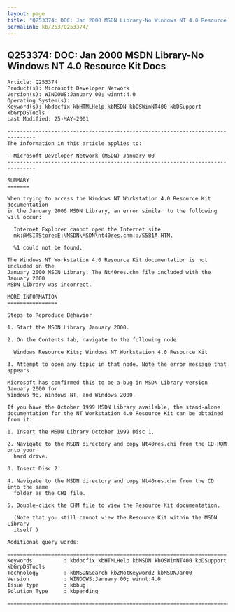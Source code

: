 ```yaml
---
layout: page
title: "Q253374: DOC: Jan 2000 MSDN Library-No Windows NT 4.0 Resource Kit Docs"
permalink: kb/253/Q253374/
---
```


## Q253374: DOC: Jan 2000 MSDN Library-No Windows NT 4.0 Resource Kit Docs

	Article: Q253374
	Product(s): Microsoft Developer Network
	Version(s): WINDOWS:January 00; winnt:4.0
	Operating System(s): 
	Keyword(s): kbdocfix kbHTMLHelp kbMSDN kbOSWinNT400 kbDSupport kbGrpDSTools
	Last Modified: 25-MAY-2001
	
	-------------------------------------------------------------------------------
	The information in this article applies to:
	
	- Microsoft Developer Network (MSDN) January 00 
	-------------------------------------------------------------------------------
	
	SUMMARY
	=======
	
	When trying to access the Windows NT Workstation 4.0 Resource Kit documentation
	in the January 2000 MSDN Library, an error similar to the following will occur:
	
	  Internet Explorer cannot open the Internet site
	  mk:@MSITStore:E:\MSDN\MSDN\nt40res.chm::/S581A.HTM.
	
	  %1 could not be found.
	
	The Windows NT Workstation 4.0 Resource Kit documentation is not included in the
	January 2000 MSDN Library. The Nt40res.chm file included with the January 2000
	MSDN Library was incorrect.
	
	MORE INFORMATION
	================
	
	Steps to Reproduce Behavior
	
	1. Start the MSDN Library January 2000.
	
	2. On the Contents tab, navigate to the following node:
	
	  Windows Resource Kits; Windows NT Workstation 4.0 Resource Kit
	
	3. Attempt to open any topic in that node. Note the error message that appears.
	
	Microsoft has confirmed this to be a bug in MSDN Library version January 2000 for
	Windows 98, Windows NT, and Windows 2000.
	
	If you have the October 1999 MSDN Library available, the stand-alone
	documentation for the NT Workstation 4.0 Resource Kit can be obtained from it:
	
	1. Insert the MSDN Library October 1999 Disc 1.
	
	2. Navigate to the MSDN directory and copy Nt40res.chi from the CD-ROM onto your
	  hard drive.
	
	3. Insert Disc 2.
	
	4. Navigate to the MSDN directory and copy Nt40res.chm from the CD into the same
	  folder as the CHI file.
	
	5. Double-click the CHM file to view the Resource Kit documentation.
	
	  (Note that you still cannot view the Resource Kit within the MSDN Library
	  itself.)
	
	Additional query words:
	
	======================================================================
	Keywords          : kbdocfix kbHTMLHelp kbMSDN kbOSWinNT400 kbDSupport kbGrpDSTools 
	Technology        : kbMSDNSearch kbZNotKeyword2 kbMSDNJan00
	Version           : WINDOWS:January 00; winnt:4.0
	Issue type        : kbbug
	Solution Type     : kbpending
	
	=============================================================================
	
